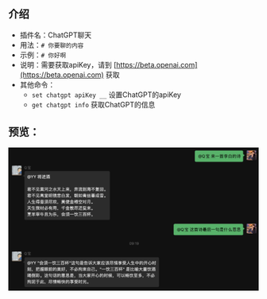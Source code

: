 ## 介绍

* 插件名：ChatGPT聊天
* 用法：`# 你要聊的内容`
* 示例：`# 你好啊`
* 说明：需要获取apiKey，请到 [https://beta.openai.com](https://beta.openai.com) 获取
* 其他命令：
    * `set chatgpt apiKey __` 设置ChatGPT的apiKey
    * `get chatgpt info` 获取ChatGPT的信息

## 预览：

![img](https://github.com/yqchilde/wxbot/blob/hook/plugins/chatgpt/preview.jpg)
